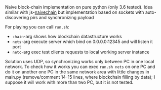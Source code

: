 Naive block-chain implementation on pure python (only 3.6 tested).
Idea similar with js-[naivechain](https://github.com/lhartikk/naivechain) but implementation based on sockets with auto-discovering pirs and synchronizing payload

For playing you can call `run.sh`:
- `chain`-arg shows how blockchain datastructure works
- `nets`-arg execute server which bind on 0.0.0.0:12345 and will listen it port
- `netc`-arg exec test clients requests to local working server instance

Solution uses UDP, so synchronizing works only between PC in one local network.
To check how it works you can exec `run.sh nets` on one PC and do it on another one PC in the same network area with little changes in main.py (remove/comment 14-15 lines, where blockchain filling by data); I suppose it will work with more than two PC, but it is not tested.

